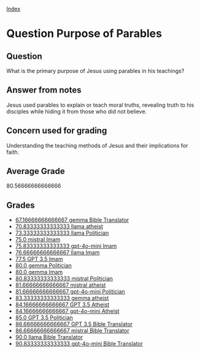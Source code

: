 
[Index](../../index.md)
# Question Purpose of Parables
## Question
What is the primary purpose of Jesus using parables in his teachings?

## Answer from notes
Jesus used parables to explain or teach moral truths, revealing truth to his disciples while hiding it from those who did not believe.

## Concern used for grading
Understanding the teaching methods of Jesus and their implications for faith.

## Average Grade
80.56666666666666

## Grades
 * [67.16666666666667 gemma Bible Translator](../answers/gemma_Bible_Translator/Purpose_of_Parables.md)
 * [70.83333333333333 llama atheist](../answers/llama_atheist/Purpose_of_Parables.md)
 * [73.33333333333333 llama Politician](../answers/llama_Politician/Purpose_of_Parables.md)
 * [75.0 mistral Imam](../answers/mistral_Imam/Purpose_of_Parables.md)
 * [75.83333333333333 gpt-4o-mini Imam](../answers/gpt-4o-mini_Imam/Purpose_of_Parables.md)
 * [76.66666666666667 llama Imam](../answers/llama_Imam/Purpose_of_Parables.md)
 * [77.5 GPT 3.5 Imam](../answers/GPT_3.5_Imam/Purpose_of_Parables.md)
 * [80.0 gemma Politician](../answers/gemma_Politician/Purpose_of_Parables.md)
 * [80.0 gemma Imam](../answers/gemma_Imam/Purpose_of_Parables.md)
 * [80.83333333333333 mistral Politician](../answers/mistral_Politician/Purpose_of_Parables.md)
 * [81.66666666666667 mistral atheist](../answers/mistral_atheist/Purpose_of_Parables.md)
 * [81.66666666666667 gpt-4o-mini Politician](../answers/gpt-4o-mini_Politician/Purpose_of_Parables.md)
 * [83.33333333333333 gemma atheist](../answers/gemma_atheist/Purpose_of_Parables.md)
 * [84.16666666666667 GPT 3.5 Atheist](../answers/GPT_3.5_Atheist/Purpose_of_Parables.md)
 * [84.16666666666667 gpt-4o-mini Atheist](../answers/gpt-4o-mini_Atheist/Purpose_of_Parables.md)
 * [85.0 GPT 3.5 Politician](../answers/GPT_3.5_Politician/Purpose_of_Parables.md)
 * [86.66666666666667 GPT 3.5 Bible Translator](../answers/GPT_3.5_Bible_Translator/Purpose_of_Parables.md)
 * [86.66666666666667 mistral Bible Translator](../answers/mistral_Bible_Translator/Purpose_of_Parables.md)
 * [90.0 llama Bible Translator](../answers/llama_Bible_Translator/Purpose_of_Parables.md)
 * [90.83333333333333 gpt-4o-mini Bible Translator](../answers/gpt-4o-mini_Bible_Translator/Purpose_of_Parables.md)
